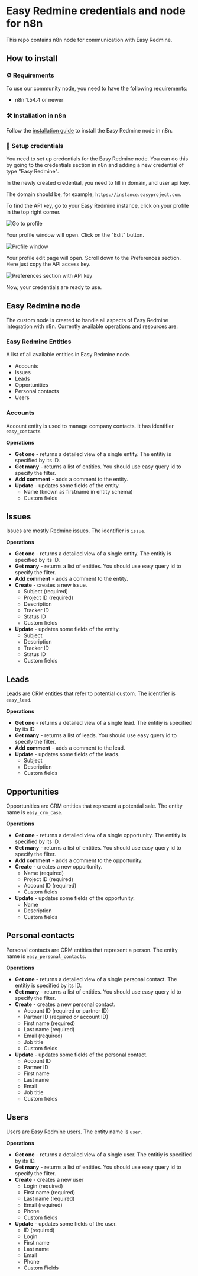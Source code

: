 # Easy Redmine credentials and node for n8n

This repo contains n8n node for communication with Easy Redmine.

## How to install

### ⚙️ Requirements

To use our community node, you need to have the following requirements:

- n8n 1.54.4 or newer

### 🛠️ Installation in n8n

Follow the [installation guide](https://docs.n8n.io/integrations/community-nodes/installation/) to install the Easy
Redmine node in n8n.

### 🔑 Setup credentials

You need to set up credentials for the Easy Redmine node.
You can do this by going to the credentials section in n8n and adding a new credential of type "Easy Redmine".

In the newly created credential, you need to fill in domain, and user api key.

The domain should be, for example, `https://instance.easyproject.com`.

To find the API key, go to your Easy Redmine instance, click on your profile in the top right corner.

![Go to profile](images/cred-guide-1.png)

Your profile window will open. Click on the "Edit" button.

![Profile window](images/cred-guide-2.png)

Your profile edit page will open. Scroll down to the Preferences section. Here just copy the API access key.

![Preferences section with API key](images/cred-guide-3.png)

Now, your credentials are ready to use.

## Easy Redmine node

The custom node is created to handle all aspects of Easy Redmine integration with n8n.
Currently available operations and resources are:

### Easy Redmine Entities

A list of all available entities in Easy Redmine node.

- Accounts
- Issues
- Leads
- Opportunities
- Personal contacts
- Users

### Accounts

Account entity is used to manage company contacts. It has identifier `easy_contacts`

**Operations**

- **Get one** - returns a detailed view of a single entity. The entitiy is specified by its ID.
- **Get many** - returns a list of entities. You should use easy query id to specify the filter.
- **Add comment** - adds a comment to the entity.
- **Update** - updates some fields of the entity.
  - Name (known as firstname in entity schema)
  - Custom fields

## Issues

Issues are mostly Redmine issues. The identifier is `issue`.

**Operations**

- **Get one** - returns a detailed view of a single entity. The entitiy is specified by its ID.
- **Get many** - returns a list of entities. You should use easy query id to specify the filter.
- **Add comment** - adds a comment to the entity.
- **Create** - creates a new issue.
  - Subject (required)
  - Project ID (required)
  - Description
  - Tracker ID
  - Status ID
  - Custom fields
- **Update** - updates some fields of the entity.
  - Subject
  - Description
  - Tracker ID
  - Status ID
  - Custom fields

## Leads

Leads are CRM entities that refer to potential custom.
The identifier is `easy_lead`.

**Operations**

- **Get one** - returns a detailed view of a single lead. The entitiy is specified by its ID.
- **Get many** - returns a list of leads. You should use easy query id to specify the filter.
- **Add comment** - adds a comment to the lead.
- **Update** - updates some fields of the leads.
  - Subject
  - Description
  - Custom fields

## Opportunities

Opportunities are CRM entities that represent a potential sale. The entity name is `easy_crm_case`.

**Operations**

- **Get one** - returns a detailed view of a single opportunity. The entitiy is specified by its ID.
- **Get many** - returns a list of entities. You should use easy query id to specify the filter.
- **Add comment** - adds a comment to the opportunity.
- **Create** - creates a new opportunity.
  - Name (required)
  - Project ID (required)
  - Account ID (required)
  - Custom fields
- **Update** - updates some fields of the opportunity.
  - Name
  - Description
  - Custom fields

## Personal contacts

Personal contacts are CRM entities that represent a person. The entity name is `easy_personal_contacts`.

**Operations**

- **Get one** - returns a detailed view of a single personal contact. The entitiy is specified by its ID.
- **Get many** - returns a list of entities. You should use easy query id to specify the filter.
- **Create** - creates a new personal contact.
  - Account ID (required or partner ID)
  - Partner ID (required or account ID)
  - First name (required)
  - Last name (required)
  - Email (required)
  - Job title
  - Custom fields
- **Update** - updates some fields of the personal contact.
  - Account ID
  - Partner ID
  - First name
  - Last name
  - Email
  - Job title
  - Custom fields

## Users

Users are Easy Redmine users. The entity name is `user`.

**Operations**

- **Get one** - returns a detailed view of a single user. The entitiy is specified by its ID.
- **Get many** - returns a list of entities. You should use easy query id to specify the filter.
- **Create** - creates a new user
  - Login (required)
  - First name (required)
  - Last name (required)
  - Email (required)
  - Phone
  - Custom fields
- **Update** - updates some fields of the user.
  - ID (required)
  - Login
  - First name
  - Last name
  - Email
  - Phone
  - Custom Fields
